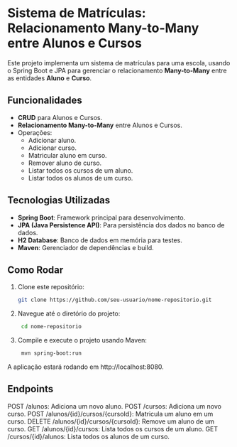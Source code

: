 # Sistema de Matrículas: Relacionamento Many-to-Many entre Alunos e Cursos

Este projeto implementa um sistema de matrículas para uma escola, usando o Spring Boot e JPA para gerenciar o relacionamento **Many-to-Many** entre as entidades **Aluno** e **Curso**.

## Funcionalidades

- **CRUD** para Alunos e Cursos.
- **Relacionamento Many-to-Many** entre Alunos e Cursos.
- Operações:
  - Adicionar aluno.
  - Adicionar curso.
  - Matricular aluno em curso.
  - Remover aluno de curso.
  - Listar todos os cursos de um aluno.
  - Listar todos os alunos de um curso.

## Tecnologias Utilizadas

- **Spring Boot**: Framework principal para desenvolvimento.
- **JPA (Java Persistence API)**: Para persistência dos dados no banco de dados.
- **H2 Database**: Banco de dados em memória para testes.
- **Maven**: Gerenciador de dependências e build.

## Como Rodar

1. Clone este repositório:
   ```bash
   git clone https://github.com/seu-usuario/nome-repositorio.git
2. Navegue até o diretório do projeto:
   ```bash
    cd nome-repositorio
3. Compile e execute o projeto usando Maven:
   ```bash
    mvn spring-boot:run
  A aplicação estará rodando em http://localhost:8080.
  
## Endpoints

POST /alunos: Adiciona um novo aluno.
POST /cursos: Adiciona um novo curso.
POST /alunos/{id}/cursos/{cursoId}: Matricula um aluno em um curso.
DELETE /alunos/{id}/cursos/{cursoId}: Remove um aluno de um curso.
GET /alunos/{id}/cursos: Lista todos os cursos de um aluno.
GET /cursos/{id}/alunos: Lista todos os alunos de um curso.
